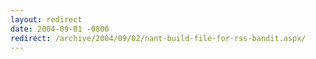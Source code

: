 ```yaml
---
layout: redirect
date: 2004-09-01 -0800
redirect: /archive/2004/09/02/nant-build-file-for-rss-bandit.aspx/
---
```

